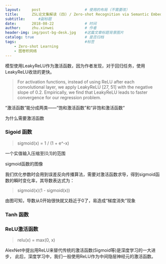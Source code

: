```yaml
---
layout:     post   				    # 使用的布局（不需要改）
title:      ZSL论文集解读 (四) / Zero-shot Recognition via Semantic Embeddings and Knowledge Graphs
subtitle:      #副标题
date:       2018-08-22 				# 时间
author:     zhu.xinwei 		    	# 作者
header-img: img/post-bg-desk.jpg 	#这篇文章标题背景图片
catalog: true 						# 是否归档
tags:								#标签
    - Zero-shot Learning 
    - 图卷积网络
---
```



模型使用LeakyReLU作为激活函数，因为作者发现，对于回归任务，使用LeakyReLU收敛的更快。
> For activation functions, instead of using ReLU after each convolutional layer, we apply
LeakyReLU [27, 51] with the negative slope of 0.2. Empirically, we find that LeakyReLU leads to faster convergence for our regression problem.



“激活函数”能分成两类——“饱和激活函数”和“非饱和激活函数“

为什么需要激活函数


### Sigoid 函数

> sigmoid(x) = 1 / (1 + e^-x)

一个实值输入压缩至[0,1]的范围

sigmoid函数的图像

[]()

我们优化参数时会用到误差反向传播算法，需要对激活函数求导，得到sigmoid函数的瞬时变化率，其导数表达式为：
> sigmoid(x)(1 - sigmoid(x))

[]()

由图可知，导数从0开始很快就又趋近于0了，易造成“梯度消失”现象


### Tanh 函数

### ReLU激活函数

> relu(x) = max(0, x)

AlexNet中提出用ReLU来替代传统的激活函数(Sigmoid等)是深度学习的一大进步， 此后，深度学习中，我们一般使用ReLU作为中间隐层神经元的激活函数。

